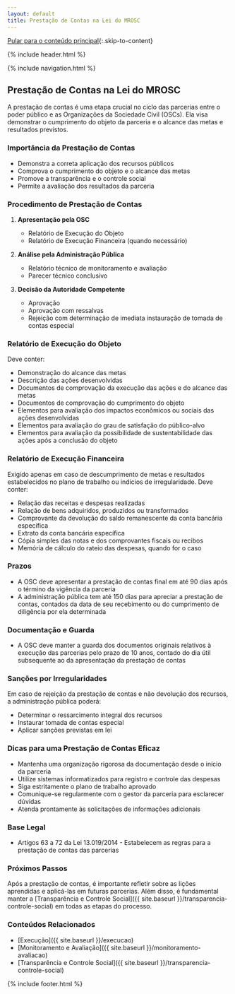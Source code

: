 ```yaml
---
layout: default
title: Prestação de Contas na Lei do MROSC
---
```

<script>
document.documentElement.lang = 'pt-BR';
</script>

[Pular para o conteúdo principal](#conteudo-principal){:.skip-to-content}

{% include header.html %}

{% include navigation.html %}

<main id="conteudo-principal" markdown="1">

## Prestação de Contas na Lei do MROSC

A prestação de contas é uma etapa crucial no ciclo das parcerias entre o poder público e as Organizações da Sociedade Civil (OSCs). Ela visa demonstrar o cumprimento do objeto da parceria e o alcance das metas e resultados previstos.

### Importância da Prestação de Contas

- Demonstra a correta aplicação dos recursos públicos
- Comprova o cumprimento do objeto e o alcance das metas
- Promove a transparência e o controle social
- Permite a avaliação dos resultados da parceria

### Procedimento de Prestação de Contas

1. **Apresentação pela OSC**
   - Relatório de Execução do Objeto
   - Relatório de Execução Financeira (quando necessário)

2. **Análise pela Administração Pública**
   - Relatório técnico de monitoramento e avaliação
   - Parecer técnico conclusivo

3. **Decisão da Autoridade Competente**
   - Aprovação
   - Aprovação com ressalvas
   - Rejeição com determinação de imediata instauração de tomada de contas especial

### Relatório de Execução do Objeto

Deve conter:
- Demonstração do alcance das metas
- Descrição das ações desenvolvidas
- Documentos de comprovação da execução das ações e do alcance das metas
- Documentos de comprovação do cumprimento do objeto
- Elementos para avaliação dos impactos econômicos ou sociais das ações desenvolvidas
- Elementos para avaliação do grau de satisfação do público-alvo
- Elementos para avaliação da possibilidade de sustentabilidade das ações após a conclusão do objeto

### Relatório de Execução Financeira

Exigido apenas em caso de descumprimento de metas e resultados estabelecidos no plano de trabalho ou indícios de irregularidade. Deve conter:
- Relação das receitas e despesas realizadas
- Relação de bens adquiridos, produzidos ou transformados
- Comprovante da devolução do saldo remanescente da conta bancária específica
- Extrato da conta bancária específica
- Cópia simples das notas e dos comprovantes fiscais ou recibos
- Memória de cálculo do rateio das despesas, quando for o caso

### Prazos

- A OSC deve apresentar a prestação de contas final em até 90 dias após o término da vigência da parceria
- A administração pública tem até 150 dias para apreciar a prestação de contas, contados da data de seu recebimento ou do cumprimento de diligência por ela determinada

### Documentação e Guarda

- A OSC deve manter a guarda dos documentos originais relativos à execução das parcerias pelo prazo de 10 anos, contado do dia útil subsequente ao da apresentação da prestação de contas

### Sanções por Irregularidades

Em caso de rejeição da prestação de contas e não devolução dos recursos, a administração pública poderá:
- Determinar o ressarcimento integral dos recursos
- Instaurar tomada de contas especial
- Aplicar sanções previstas em lei

### Dicas para uma Prestação de Contas Eficaz

- Mantenha uma organização rigorosa da documentação desde o início da parceria
- Utilize sistemas informatizados para registro e controle das despesas
- Siga estritamente o plano de trabalho aprovado
- Comunique-se regularmente com o gestor da parceria para esclarecer dúvidas
- Atenda prontamente às solicitações de informações adicionais

### Base Legal
- Artigos 63 a 72 da Lei 13.019/2014 - Estabelecem as regras para a prestação de contas das parcerias

### Próximos Passos
Após a prestação de contas, é importante refletir sobre as lições aprendidas e aplicá-las em futuras parcerias. Além disso, é fundamental manter a [Transparência e Controle Social]({{ site.baseurl }}/transparencia-controle-social) em todas as etapas do processo.

### Conteúdos Relacionados
- [Execução]({{ site.baseurl }}/execucao)
- [Monitoramento e Avaliação]({{ site.baseurl }}/monitoramento-avaliacao)
- [Transparência e Controle Social]({{ site.baseurl }}/transparencia-controle-social)

</main>

{% include footer.html %}
